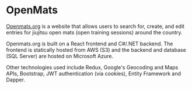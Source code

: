 # OpenMats

[Openmats.org](https://www.openmats.org) is a website that allows users to search for, create, and edit entries for jiujitsu open mats (open training sessions) around the country.

Openmats.org is built on a React frontend and C#/.NET backend. The frontend is statically hosted from AWS (S3) and the backend and database (SQL Server) are hosted on Microsoft Azure.

Other technologies used include Redux, Google's Geocoding and Maps APIs, Bootstrap, JWT authentication (via cookies), Entity Framework and Dapper.
